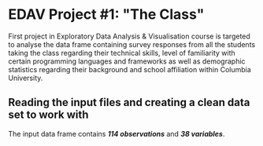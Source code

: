 # EDAV Project #1: "The Class"
First project in Exploratory Data Analysis &amp; Visualisation course is targeted to analyse the data frame containing survey responses from all the students taking the class regarding their technical skills, level of familiarity with certain programming languages and frameworks as well as demographic statistics regarding their background and school affiliation within Columbia University.

## Reading the input files and creating a clean data set to work with
The input data frame contains ***114 observations*** and ***38 variables***.


